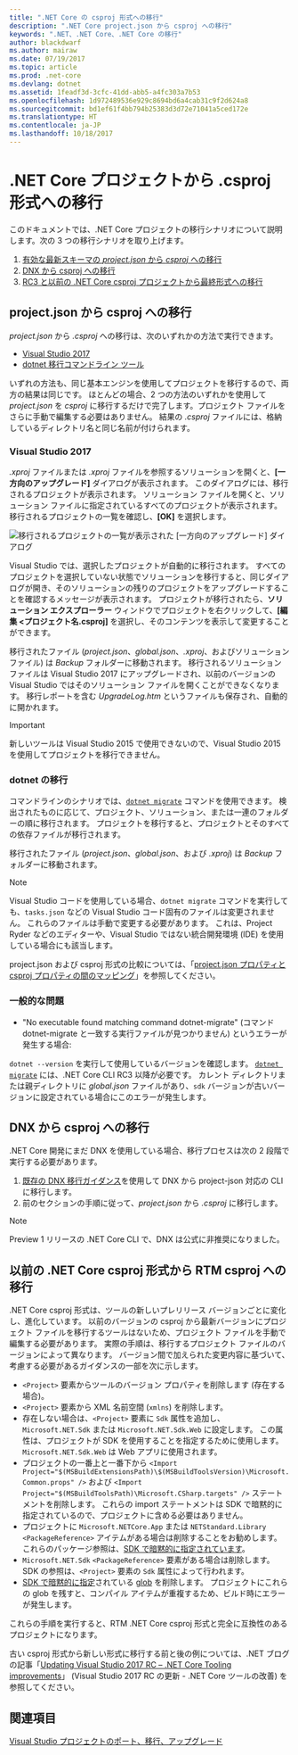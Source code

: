 ```yaml
---
title: ".NET Core の csproj 形式への移行"
description: ".NET Core project.json から csproj への移行"
keywords: ".NET、.NET Core、.NET Core の移行"
author: blackdwarf
ms.author: mairaw
ms.date: 07/19/2017
ms.topic: article
ms.prod: .net-core
ms.devlang: dotnet
ms.assetid: 1feadf3d-3cfc-41dd-abb5-a4fc303a7b53
ms.openlocfilehash: 1d972489536e929c8694bd6a4cab31c9f2d624a8
ms.sourcegitcommit: bd1ef61f4bb794b25383d3d72e71041a5ced172e
ms.translationtype: HT
ms.contentlocale: ja-JP
ms.lasthandoff: 10/18/2017
---
```

# <a name="migrating-net-core-projects-to-the-csproj-format"></a>.NET Core プロジェクトから .csproj 形式への移行

このドキュメントでは、.NET Core プロジェクトの移行シナリオについて説明します。次の 3 つの移行シナリオを取り上げます。

1. [有効な最新スキーマの *project.json* から *csproj* への移行](#migration-from-projectjson-to-csproj)
2. [DNX から csproj への移行](#migration-from-dnx-to-csproj)
3. [RC3 と以前の .NET Core csproj プロジェクトから最終形式への移行](#migration-from-earlier-net-core-csproj-formats-to-rtm-csproj)

## <a name="migration-from-projectjson-to-csproj"></a>project.json から csproj への移行
*project.json* から *.csproj* への移行は、次のいずれかの方法で実行できます。

- [Visual Studio 2017](#visual-studio-2017)
- [dotnet 移行コマンドライン ツール](#dotnet-migrate)
 
いずれの方法も、同じ基本エンジンを使用してプロジェクトを移行するので、両方の結果は同じです。 ほとんどの場合、2 つの方法のいずれかを使用して *project.json* を *csproj* に移行するだけで完了します。プロジェクト ファイルをさらに手動で編集する必要はありません。 結果の *.csproj* ファイルには、格納しているディレクトリ名と同じ名前が付けられます。

### <a name="visual-studio-2017"></a>Visual Studio 2017

*.xproj* ファイルまたは *.xproj* ファイルを参照するソリューションを開くと、**[一方向のアップグレード]** ダイアログが表示されます。 このダイアログには、移行されるプロジェクトが表示されます。 ソリューション ファイルを開くと、ソリューション ファイルに指定されているすべてのプロジェクトが表示されます。 移行されるプロジェクトの一覧を確認し、**[OK]** を選択します。

![移行されるプロジェクトの一覧が表示された [一方向のアップグレード] ダイアログ](media/one-way-upgrade.jpg)

Visual Studio では、選択したプロジェクトが自動的に移行されます。 すべてのプロジェクトを選択していない状態でソリューションを移行すると、同じダイアログが開き、そのソリューションの残りのプロジェクトをアップグレードすることを確認するメッセージが表示されます。 プロジェクトが移行されたら、**ソリューション エクスプローラー** ウィンドウでプロジェクトを右クリックして、**[編集 \<プロジェクト名.csproj]** を選択し、そのコンテンツを表示して変更することができます。

移行されたファイル (*project.json*、*global.json*、*.xproj*、およびソリューション ファイル) は *Backup* フォルダーに移動されます。 移行されるソリューション ファイルは Visual Studio 2017 にアップグレードされ、以前のバージョンの Visual Studio ではそのソリューション ファイルを開くことができなくなります。 移行レポートを含む *UpgradeLog.htm* というファイルも保存され、自動的に開かれます。

> [!IMPORTANT]
> 新しいツールは Visual Studio 2015 で使用できないので、Visual Studio 2015 を使用してプロジェクトを移行できません。

### <a name="dotnet-migrate"></a>dotnet の移行

コマンドラインのシナリオでは、[`dotnet migrate`](../tools/dotnet-migrate.md) コマンドを使用できます。 検出されたものに応じて、プロジェクト、ソリューション、または一連のフォルダーの順に移行されます。 プロジェクトを移行すると、プロジェクトとそのすべての依存ファイルが移行されます。

移行されたファイル (*project.json*、*global.json*、および *.xproj*) は *Backup* フォルダーに移動されます。

> [!NOTE]
> Visual Studio コードを使用している場合、`dotnet migrate` コマンドを実行しても、`tasks.json` などの Visual Studio コード固有のファイルは変更されません。 これらのファイルは手動で変更する必要があります。 これは、Project Ryder などのエディターや、Visual Studio ではない統合開発環境 (IDE) を使用している場合にも該当します。 

project.json および csproj 形式の比較については、「[project.json プロパティと csproj プロパティの間のマッピング](../tools/project-json-to-csproj.md)」を参照してください。

### <a name="common-issues"></a>一般的な問題

- "No executable found matching command dotnet-migrate" (コマンド dotnet-migrate と一致する実行ファイルが見つかりません) というエラーが発生する場合:

`dotnet --version` を実行して使用しているバージョンを確認します。 [`dotnet migrate`](../tools/dotnet-migrate.md) には、.NET Core CLI RC3 以降が必要です。
カレント ディレクトリまたは親ディレクトリに *global.json* ファイルがあり、`sdk` バージョンが古いバージョンに設定されている場合にこのエラーが発生します。

## <a name="migration-from-dnx-to-csproj"></a>DNX から csproj への移行
.NET Core 開発にまだ DNX を使用している場合、移行プロセスは次の 2 段階で実行する必要があります。

1. [既存の DNX 移行ガイダンス](from-dnx.md)を使用して DNX から project-json 対応の CLI に移行します。
2. 前のセクションの手順に従って、*project.json* から *.csproj* に移行します。  

> [!NOTE]
> Preview 1 リリースの .NET Core CLI で、DNX は公式に非推奨になりました。 

## <a name="migration-from-earlier-net-core-csproj-formats-to-rtm-csproj"></a>以前の .NET Core csproj 形式から RTM csproj への移行
.NET Core csproj 形式は、ツールの新しいプレリリース バージョンごとに変化し、進化しています。 以前のバージョンの csproj から最新バージョンにプロジェクト ファイルを移行するツールはないため、プロジェクト ファイルを手動で編集する必要があります。 実際の手順は、移行するプロジェクト ファイルのバージョンによって異なります。 バージョン間で加えられた変更内容に基づいて、考慮する必要があるガイダンスの一部を次に示します。

* `<Project>` 要素からツールのバージョン プロパティを削除します (存在する場合)。 
* `<Project>` 要素から XML 名前空間 (`xmlns`) を削除します。
* 存在しない場合は、`<Project>` 要素に `Sdk` 属性を追加し、`Microsoft.NET.Sdk` または `Microsoft.NET.Sdk.Web` に設定します。 この属性は、プロジェクトが SDK を使用することを指定するために使用します。 `Microsoft.NET.Sdk.Web` は Web アプリに使用されます。
* プロジェクトの一番上と一番下から `<Import Project="$(MSBuildExtensionsPath)\$(MSBuildToolsVersion)\Microsoft.Common.props" />` および `<Import Project="$(MSBuildToolsPath)\Microsoft.CSharp.targets" />` ステートメントを削除します。 これらの import ステートメントは SDK で暗黙的に指定されているので、プロジェクトに含める必要はありません。 
* プロジェクトに `Microsoft.NETCore.App` または `NETStandard.Library` `<PackageReference>` アイテムがある場合は削除することをお勧めします。 これらのパッケージ参照は、[SDK で暗黙的に指定されています](https://aka.ms/sdkimplicitrefs)。 
* `Microsoft.NET.Sdk` `<PackageReference>` 要素がある場合は削除します。 SDK の参照は、`<Project>` 要素の `Sdk` 属性によって行われます。 
* [SDK で暗黙的に指定](../tools/csproj.md#default-compilation-includes-in-net-core-projects)されている [glob](https://en.wikipedia.org/wiki/Glob_(programming)) を削除します。 プロジェクトにこれらの glob を残すと、コンパイル アイテムが重複するため、ビルド時にエラーが発生します。 

これらの手順を実行すると、RTM .NET Core csproj 形式と完全に互換性のあるプロジェクトになります。 

古い csproj 形式から新しい形式に移行する前と後の例については、.NET ブログの記事「[Updating Visual Studio 2017 RC – .NET Core Tooling improvements](https://blogs.msdn.microsoft.com/dotnet/2016/12/12/updating-visual-studio-2017-rc-net-core-tooling-improvements/)」 (Visual Studio 2017 RC の更新 - .NET Core ツールの改善) を参照してください。

## <a name="see-also"></a>関連項目
[Visual Studio プロジェクトのポート、移行、アップグレード](/visualstudio/porting/port-migrate-and-upgrade-visual-studio-projects)
